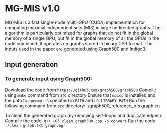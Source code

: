 # MG-MIS v1.0

MG-MIS is a fast single-node multi-GPU (CUDA) implementation for computing maximal independent sets (MIS) in large undirected graphs. The algorithm is particularly optimized for graphs that do not fit in the global memory of a single GPU, but fit in the global memory of all the GPUs in the node combined. It operates on graphs stored in binary CSR format. The inputs used in the paper are generated using Graph500 and Indigo3. 

## Input generation

### To generate input using Graph500:
  Download the code from `https://github.com/graph500/graph500`
  Compile using `make` command from src directory
  Ensure that `mpicc` is installed and the path to `openmpi` is specified in `PATH` and `LD_LIBRARY_PATH`
  Run the following command from `src` directory:
      ./graph500_reference_bfs <scale> <edgefactor> graph.txt
 
To clean the generated graph (by removing self-loops and duplicate edges):
Compile the code: `g++ -O3 clean_graph500.cpp -o convert`
Run the code: `./clean graph.txt graph.egr`
